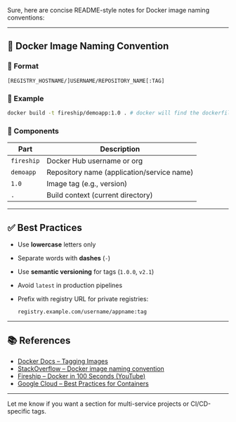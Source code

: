 Sure, here are concise README-style notes for Docker image naming conventions:

---

## 🐳 Docker Image Naming Convention

### 🔹 Format

```
[REGISTRY_HOSTNAME/]USERNAME/REPOSITORY_NAME[:TAG]
```

### 🔹 Example

```bash
docker build -t fireship/demoapp:1.0 . # docker will find the dockerfile in the current dir [.]
```

### 🔹 Components

| Part       | Description                                |
| ---------- | ------------------------------------------ |
| `fireship` | Docker Hub username or org                 |
| `demoapp`  | Repository name (application/service name) |
| `1.0`      | Image tag (e.g., version)                  |
| `.`        | Build context (current directory)          |

---

## ✅ Best Practices

- Use **lowercase** letters only
- Separate words with **dashes** (`-`)
- Use **semantic versioning** for tags (`1.0.0`, `v2.1`)
- Avoid `latest` in production pipelines
- Prefix with registry URL for private registries:

  ```
  registry.example.com/username/appname:tag
  ```

---

## 📚 References

- [Docker Docs – Tagging Images](https://docs.docker.com/engine/reference/commandline/tag/)
- [StackOverflow – Docker image naming convention](https://stackoverflow.com/questions/39671641/what-is-the-docker-tagging-naming-convention)
- [Fireship – Docker in 100 Seconds (YouTube)](https://www.youtube.com/watch?v=Gjnup-PuquQ)
- [Google Cloud – Best Practices for Containers](https://cloud.google.com/architecture/best-practices-for-building-containers)

---

Let me know if you want a section for multi-service projects or CI/CD-specific tags.
